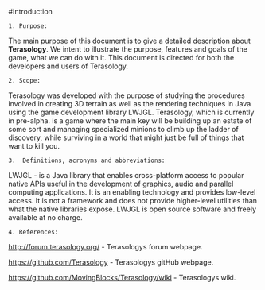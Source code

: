 #Introduction

	1. Purpose:

The main purpose of this document is to give a detailed description about **Terasology**. 
We intent to illustrate the purpose, features and goals of the game, what we can do with it. This document is directed for both the developers and users of Terasology.


	2. Scope:

Terasology was developed with the purpose of studying the procedures involved in creating 3D terrain as well as the rendering 
techniques in Java using the game development library LWJGL. Terasology, which is currently in pre-alpha. 
 is a game where the main key will be building up an estate of some sort and managing specialized minions to climb up the ladder of discovery, 
 while surviving in a world that might just be full of things that want to kill you.
 
	3.  Definitions, acronyms and abbreviations:

LWJGL -  is a Java library that enables cross-platform access to popular native APIs useful in the development of graphics, audio and parallel computing applications. It is an enabling technology and provides low-level access. It is not a framework and does not provide higher-level utilities than what the native libraries expose. LWJGL is open source software and freely available at no charge.




	4. References:

http://forum.terasology.org/ - Terasologys  forum webpage.

https://github.com/Terasology - Terasologys gitHub webpage.

https://github.com/MovingBlocks/Terasology/wiki - Terasologys wiki.






